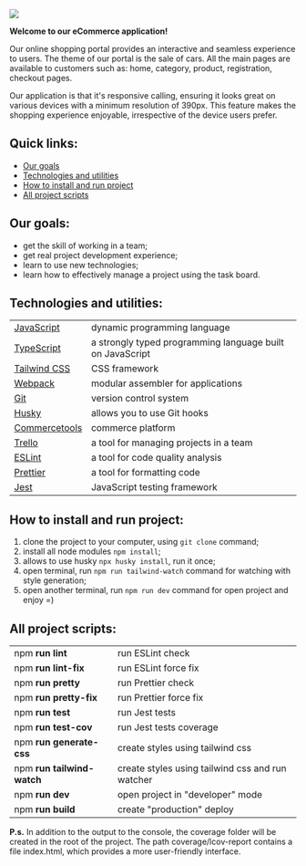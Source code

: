 ![](https://www.techosquare.com/images/blog/best-technologies-build-custom-ecommerce-stores.jpg)

**Welcome to our eCommerce application!**

Our online shopping portal provides an interactive and seamless experience to users. The theme of our portal is the sale of cars. All the main pages are available to customers such as: home, category, product, registration, checkout pages.

Our application is that it's responsive calling, ensuring it looks great on various devices with a minimum resolution of 390px. This feature makes the shopping experience enjoyable, irrespective of the device users prefer.

## Quick links:
 - [Our goals](#our-goals)
 - [Technologies and utilities](#technologies-and-utilities)
 - [How to install and run project](#how-to-install-and-run-project)
 - [All project scripts](#all-project-scripts)


## Our goals:
- get the skill of working in a team;
- get real project development experience;
- learn to use new technologies;
- learn how to effectively manage a project using the task board.


## Technologies and utilities:
|   |   |
| :------------ | :------------ |
|  [JavaScript](https://javascript.info/)  |  dynamic programming language  |
|  [TypeScript](https://www.typescriptlang.org/docs/)  |  a strongly typed programming language built on JavaScript  |
|  [Tailwind CSS](https://tailwindcss.com/docs/installation)  |  CSS framework  |
|  [Webpack](https://webpack.js.org/)  |  modular assembler for applications  |
|  [Git](https://git-scm.com/doc)  |  version control system  |
|  [Husky](https://typicode.github.io/husky/)  |  allows you to use Git hooks  |
|  [Сommercetools](https://docs.commercetools.com/docs/)  |  commerce platform |
|  [Trello](https://trello.com/guide)  |  a tool for managing projects in a team  |
|  [ESLint](https://eslint.org/docs/latest/)  |  a tool for code quality analysis  |
|  [Prettier](https://prettier.io/docs/en/)  |  a tool for formatting code  |
|  [Jest](https://jestjs.io/docs/getting-started)  |  JavaScript testing framework  |


## How to install and run project:
1. clone the project to your computer, using `git clone` command;
2. install all node modules `npm install`;
3. allows to use husky `npx husky install`, run it once;
4. open terminal, run `npm run tailwind-watch` command for watching with style generation;
5. open another terminal, run `npm run dev` command for open project and enjoy =)


## All project scripts:
|   |   |
| :------------ | :------------ |
|  npm **run lint**   |  run ESLint check   |
|  npm **run lint-fix**  |  run ESLint force fix   |
|  npm **run pretty**   |  run Prettier check  |
|  npm **run pretty-fix**   |  run Prettier force fix  |
|  npm **run test**   |  run Jest tests  |
|  npm **run test-cov**   |  run Jest tests coverage |
|  npm **run generate-css**   |  create styles using tailwind css |
|  npm **run tailwind-watch**   |  create styles using tailwind css and run watcher |
|  npm **run dev**   |  open project in "developer" mode |
|  npm **run build**   |  create "production" deploy |

**P.s.** In addition to the output to the console, the coverage folder will be created in the root of the project. The path coverage/lcov-report contains a file index.html, which provides a more user-friendly interface.

